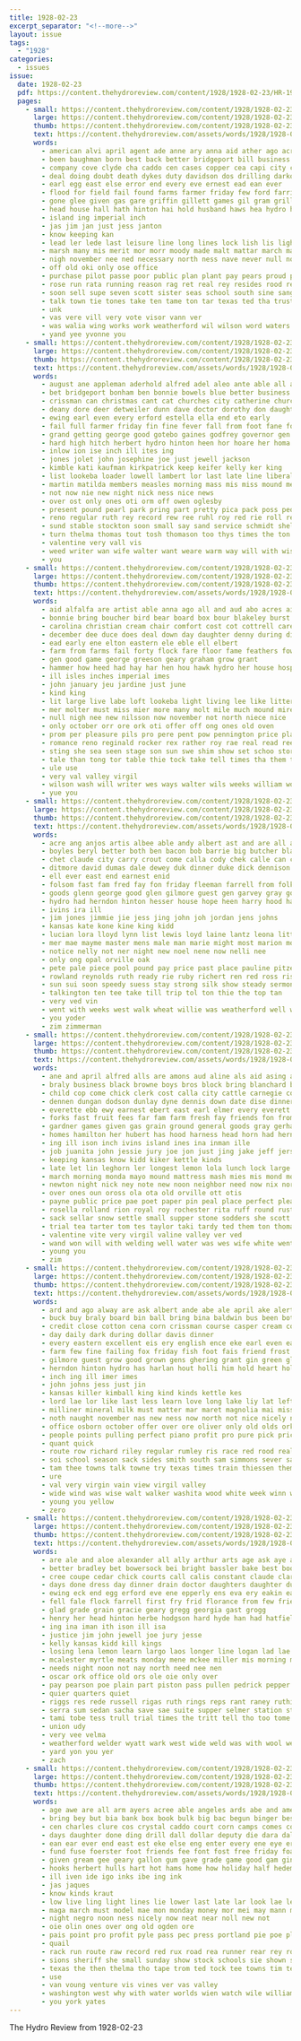 ```yaml
---
title: 1928-02-23
excerpt_separator: "<!--more-->"
layout: issue
tags:
  - "1928"
categories:
  - issues
issue:
  date: 1928-02-23
  pdf: https://content.thehydroreview.com/content/1928/1928-02-23/HR-1928-02-23.pdf
  pages:
    - small: https://content.thehydroreview.com/content/1928/1928-02-23/small/HR-1928-02-23-01.jpg
      large: https://content.thehydroreview.com/content/1928/1928-02-23/large/HR-1928-02-23-01.jpg
      thumb: https://content.thehydroreview.com/content/1928/1928-02-23/thumbnails/HR-1928-02-23-01.jpg
      text: https://content.thehydroreview.com/assets/words/1928/1928-02-23/HR-1928-02-23-01.txt
      words:
        - american alvi april agent ade anne ary anna aid ather ago acree aca all ana ast aud avery ator ask ake ave and able are
        - been baughman born best back better bridgeport bill business bell bading bais big bybee beem bol boy but broom both bou bein block boss belt baby bring boucher bank baler bel bag ben
        - company cove clyde cha caddo cen cases copper cea capi city cutshall came coffee cata claude cry cad cost class church cane court cording cast county christ child clerk cas con can col clinton care contini call
        - deal doing doubt death dykes duty davidson dos drilling darko does double davi down done deep day differ davis denny
        - earl egg east else error end every eve ernest ead ean ever
        - flood for field fail found farms farmer friday few ford farrington from full farm friends first free famous fae flow falling fine fore
        - gone glee given gas gare griffin gillett games gil gram grill good george goodness goo getting green guy going goes
        - head house hall hath hinton hai hold husband haws hea hydro her hight home heard hole has hove hart held had haw hazel hurd herndon hen hone hed hang him hope hutchison high henke
        - island ing imperial inch
        - jas jim jan just jess janton
        - know keeping kan
        - lead ler lede last leisure line long lines lock lish lis light lat life like lov large land look
        - marsh many mis merit mor morr moody made malt mattar march mabel monday mae mon main mason maki mio mackey might money mett musi morning mann music miss may mye much more men
        - nigh november nee ned necessary north ness nave never null not near note news nil neal new now night
        - off old oki only ose office
        - purchase pilot passe poor public plan plant pay pears proud pounds phe present pon place pring profit pound pepe points player plane proper piece preacher powe price people pastor post pickles pla page part pro patterson pie
        - rose run rata running reason rag ret real rey resides rood regular rod reading red rock record rush reinl room ruby ringer rowan romance ring rex rains read riven
        - soon sell supe seven scott sister seas school south sine sang shallow say seed sill she service solo such show ship sewer super sue six smith store sandy sit sale stare short state sunday said son saturday shown sweet silver special see steele subject soul
        - talk town tie tones take ten tame ton tar texas ted tha trust thurs troupe test thi thomison than thyng thing ture tyman thar the
        - unk
        - vas vere vill very vote visor vann ver
        - was walia wing works work weatherford wil wilson word waters week will win water weeks wallace wild war wheat ware way wonder west warm williams winner with wan world wit well wires
        - yand yee yvonne you
    - small: https://content.thehydroreview.com/content/1928/1928-02-23/small/HR-1928-02-23-02.jpg
      large: https://content.thehydroreview.com/content/1928/1928-02-23/large/HR-1928-02-23-02.jpg
      thumb: https://content.thehydroreview.com/content/1928/1928-02-23/thumbnails/HR-1928-02-23-02.jpg
      text: https://content.thehydroreview.com/assets/words/1928/1928-02-23/HR-1928-02-23-02.txt
      words:
        - august ane appleman aderhold alfred adel aleo ante able all are ard austin ager and ameri
        - bet bridgeport bonham ben bonnie bowels blue better business bird best boys bas back booker bout biro bill box begin both been barker ber bethel ball belt batt bryan brake
        - crissman can christmas cant cat churches city catherine church class call cutting corners certain came carry cox
        - deany dore deer detweiler dunn dave doctor dorothy don daughter dinner days dress della day doris done
        - ewing earl even every erford estella ella end eto early
        - fail full farmer friday fin fine fever fall from foot fane folks for face
        - grand getting george good gotebo gaines godfrey governor gen ground
        - hard high hitch herbert hydro hinton heen hor hoare her homa hay hesser heard house home harvester hope hom howard him hand had has hudson herndon hopewell hold harvest
        - inlow ion ise inch ill ites ing
        - jones jolet john josephine joe just jewell jackson
        - kimble kati kaufman kirkpatrick keep keifer kelly ker king
        - list lookeba loader lowell lambert lor last late line liberal let lines living large lone learn
        - martin matilda members measles morning mass mis miss mound mexico munion munsey meno much might man mary monda moore mond medal monday
        - not now nie new night nick ness nice news
        - over ost only ones oti orm off owen oglesby
        - present pound pearl park pring part pretty pica pack poss people place pulley pelt pump peace per pat pent pauline pet
        - reno regular ruth rey record rew ree ruhl roy red rie roll read
        - sund stable stockton soon small say sand service schmidt shelton sun screen sister special stay sae sick school sult silver send silence sis sweeney sur sane sunday still saturday seely sullens side swan son straw south
        - turn thelma thomas tout tosh thomason too thys times the ton take thye tie try
        - valentine very vall vis
        - weed writer wan wife walter want weare warm way will with wish wade wagon west weatherford week warkentin welcome willie well white work weeks why waste wich whitchurch word was
        - you
    - small: https://content.thehydroreview.com/content/1928/1928-02-23/small/HR-1928-02-23-03.jpg
      large: https://content.thehydroreview.com/content/1928/1928-02-23/large/HR-1928-02-23-03.jpg
      thumb: https://content.thehydroreview.com/content/1928/1928-02-23/thumbnails/HR-1928-02-23-03.jpg
      text: https://content.thehydroreview.com/assets/words/1928/1928-02-23/HR-1928-02-23-03.txt
      words:
        - aid alfalfa are artist able anna ago all and aud abo acres ain
        - bonnie bring boucher bird bear board box bour blakeley burst buy ball big browne best blakley bright body below bens but been better bill blue
        - carolina christian cream chair comfort cost cot cottrell care clear cording come company cheap cordell clock chance chief can
        - december dee duce does deal down day daughter denny during ditmore dies days dry
        - ead early ene elton eastern ele eble ell elbert
        - farm from farms fail forty flock fare floor fame feathers fowls few fariss front feather first friends fell for
        - gen good game george greeson geary graham grow grant
        - hammer how heed had hay har hen hou hawk hydro her house hosp hardware hearing home has heart hens hand
        - ill isles inches imperial imes
        - john january jeu jardine just june
        - kind king
        - lit large live labe loft lookeba light living lee like litter loe late less lae ley last league
        - mer molter must miss mier more many molt mile much mound mire mattress missouri made med merit may market mccormick mote
        - null nigh nee new nilsson now november not north niece nice
        - only october orr ore ork oti offer off ong ones old oven
        - prom per pleasure pils pro pere pent pow pennington price plan points public promise pont porch paper place plant present past poor pail
        - romance reno reginald rocker rex rather roy rae real read ree rope roam round rey red radio room renew res rates
        - sting she sea seen stage son sun swe shim show set schoo store suite self school south straw saturday spring stire surprise save suy space swing study shown sunday states sher sleep see stock soon shoals
        - tale than tong tor table thie tock take tell times tha them tow teen thet trim too ton taylor the tena tost tom tay toto
        - ule use
        - very val valley virgil
        - wilson wash will writer wes ways walter wils weeks william word while white water wold wings with went wing war was wall wife way weh wan week walls
        - yue you
    - small: https://content.thehydroreview.com/content/1928/1928-02-23/small/HR-1928-02-23-04.jpg
      large: https://content.thehydroreview.com/content/1928/1928-02-23/large/HR-1928-02-23-04.jpg
      thumb: https://content.thehydroreview.com/content/1928/1928-02-23/thumbnails/HR-1928-02-23-04.jpg
      text: https://content.thehydroreview.com/assets/words/1928/1928-02-23/HR-1928-02-23-04.txt
      words:
        - acre ang anjos artis albee able andy albert ast and are all alin avant aun anna
        - boyles beryl better both ben bacon bob barrie big butcher blanchard bridgeport bethel bellew below beau babbs bill buy beatrice business buckmaster blue bird boy best bro birden been beu brands
        - chet claude city carry crout come calla cody chek calle can clinton cleveland coats cecil care cliff caraway cady carter coffee carl corn congress crean came
        - ditmore david dumas dale dewey duk dinner duke dick dennison don dress
        - ell ever east end earnest enid
        - folsom fast fam fred fay fon friday fleeman farrell from folks fine far fiss frazier for free
        - goods glenn george good glen gilmore guest gen garvey gray gold
        - hydro had herndon hinton hesser house hope heen harry hood hatfield hore henry ham hon hom hone her hess helen home has huck
        - ivins ira ill
        - jim jones jimmie jie jess jing john joh jordan jens johns
        - kansas kate kone kine king kidd
        - lucian lora lloyd lynn list lewis loyd laine lantz leona little low
        - mer mae mayme master mens male man marie might most marion monday morgan miss maxton medal mies mee made miller money many mary
        - notice nelly not ner night new noel nene now nelli nee
        - only ong opal orville oak
        - pete pale piece pool pound pay price past place pauline pitzer paes pearson peden profit pail pat pore pack pillow pounds pure per potter pastor
        - rowland reynolds ruth ready rie ruby richert ren red ross ris reg roy
        - sun sui soon speedy suess stay strong silk show steady sermon she suits sells stockton son spring stan sutton smit school save swartzendruber smith shown styles soi sunda shoe sunday stange six such standard slain shirts service sida space stepp selling sunder stick sie sat sister see sellars saucer sugar special saturday
        - talkington ten tee take till trip tol ton thie the top tan
        - very ved vin
        - went with weeks west walk wheat willie was weatherford well whit wilson week work wear way wee wie warde waren williams wind ware warner will wand wish willard
        - you yoder
        - zim zimmerman
    - small: https://content.thehydroreview.com/content/1928/1928-02-23/small/HR-1928-02-23-05.jpg
      large: https://content.thehydroreview.com/content/1928/1928-02-23/large/HR-1928-02-23-05.jpg
      thumb: https://content.thehydroreview.com/content/1928/1928-02-23/thumbnails/HR-1928-02-23-05.jpg
      text: https://content.thehydroreview.com/assets/words/1928/1928-02-23/HR-1928-02-23-05.txt
      words:
        - ane and april alfred alls are amons aud aline als aid asing alt all
        - braly business black browne boys bros block bring blanchard better began burner bates brents ballew bales ball beat baby bacon but big bay boschert belle baler been best
        - child cop come chick clerk cost calla city cattle carnegie cok charlie cal cail church car chairs cash claude cellar choo constant colony coop case course center cotton corn canner cox chance coffer coffee clock cach cheek
        - dennen dungan dodson dunlay dyne dennis down date dise dinner duke done day daily days danger
        - everette ebb ewy earnest ebert east earl elmer every everett enid
        - forks fast fruit fees far fam farm fresh fay friends fon from folks friday flies few ford fruits fost fine fell forget for
        - gardner games given gas grain ground general goods gray gerhard good georg game george gums guire grow
        - homes hamilton her hubert has hood harness head horn had herndon hens heart high hays hen heir how hay honey him hamiton home horse hydro house hattie humes
        - ing ill ison inch ivins island ines ina inman ille
        - job juanita john jessie jury joe jon just jing jake jeff jersey
        - keeping kansas know kidd kiker kettle kinds
        - late let lin leghorn ler longest lemon lola lunch lock large lucky lookeba logan lis little lea lay leo land lota liggett light longer lee
        - march morning monda mayo mound mattress mash mies mis mond motto miles marland man monday mckinzy maguire meeks maude mare mego minn much music may miss monto model
        - newton night nick ney note new noon neighbor need now nix north not nellie
        - over ones oun oross ola ota old orville ott otis
        - payne public price pae poet paper pin peal place perfect pleasant pure pet pray pal pound pos pare pay planer pitch pro
        - rosella rolland rion royal roy rochester rita ruff round rust roark rhode roads ray ret rood rene robins robe rand radio red real rae run
        - sack sellar snow settle small supper stone sodders she scott sorrel schoo smooth south show sun store shana start springs shape sale stove sittig sister school standard spring soc second saturday sunday sin son sell stay see sherman sylvester
        - trial tea tarter tom tes taylor taki tardy ted them ton thomas table tune the tee tain
        - valentine vite very virgil valine valley ver ved
        - wand won will with welding well water was wes wife white went week wire wert warkentin wood washer wright way walt while webb wieland willingham wheat west work wagon wall want windsor watch
        - young you
        - zim
    - small: https://content.thehydroreview.com/content/1928/1928-02-23/small/HR-1928-02-23-06.jpg
      large: https://content.thehydroreview.com/content/1928/1928-02-23/large/HR-1928-02-23-06.jpg
      thumb: https://content.thehydroreview.com/content/1928/1928-02-23/thumbnails/HR-1928-02-23-06.jpg
      text: https://content.thehydroreview.com/assets/words/1928/1928-02-23/HR-1928-02-23-06.txt
      words:
        - ard and ago alway are ask albert ande abe ale april ake alert ave all aid austin
        - buck buy braly board bin ball bring bina baldwin bus been bottom big bethell bal brown but best blue basket bethel breeding bernard bob bert bass bere busi bil box brings ben bridgeport buns business bart
        - credit close cotton cena corn crissman course casper cream college clerk cash cal candies cross church carly christian county city cheer coy contin chan colony conn cornish cor come came catching con crier
        - day daily dark during dollar davis dinner
        - every eastern excellent eis ery english ence eke earl even east esp edna elsie
        - farm few fine failing fox friday fish foot fais friend frost filling first feith found flex frank freely farms fresh fields for field from
        - gilmore guest grow good grown gens ghering grant gin green glad gone ginger
        - herndon hinton hydro has harlan hout holli him hold heart hollis hukill hasbrook half hohe her hom heidebrecht hama heen hope hur homa howard hulls held hafer hor house horace herbert hens hundred home holy helt hand harvest humble heres
        - inch ing ill imer imes
        - john johns jess just jin
        - kansas killer kimball king kind kinds kettle kes
        - lord lae lor like last less learn love long lake liy lat left land live life lower lee lloyd lands leghorn low let los lasley light line lena living
        - milliner mineral milk must matter mar maret magnolia mai miss miles men meal mest market mak mers mckee money many mules monday most made may more mile mark morning
        - noth naught november nas new ness now north not nice nicely near night
        - office osborn october offer over ore oliver only old olds ork off
        - people points pulling perfect piano profit pro pure pick price pump plant por pay prewitt pair pole pray plain person part pols past per
        - quant quick
        - route row richard riley regular rumley ris race red rood real road reason
        - soi school season sack sides smith south sam simmons sever sale seed surface schmidt sacks she scott sible standing seger sister sunday said span sae sade six sell see state sat star stock show sewer service such sewing send sal sion station
        - tam thee towns talk towne try texas times train thiessen them taken too tay thyng trac thing ton tae table the tey town thou ten top tise toy trust thacker toll tilton
        - ure
        - val very virgin vain view virgil valley
        - wide wind was wise walt walker washita wood white week winn way wilt with west will wheat work walk whit wes word want weary worth waste wonders weatherford
        - young you yellow
        - zero
    - small: https://content.thehydroreview.com/content/1928/1928-02-23/small/HR-1928-02-23-07.jpg
      large: https://content.thehydroreview.com/content/1928/1928-02-23/large/HR-1928-02-23-07.jpg
      thumb: https://content.thehydroreview.com/content/1928/1928-02-23/thumbnails/HR-1928-02-23-07.jpg
      text: https://content.thehydroreview.com/assets/words/1928/1928-02-23/HR-1928-02-23-07.txt
      words:
        - are ale and aloe alexander all ally arthur arts age ask aye albert acar ali ace ara
        - better bradley bet bowersock bei bright bassler bake best book bis blanche boa ban biel bee bill butcher barnard but barnes bank big business blum basket buick berbert been bart blanca bring bertha buy
        - cree coupe cedar chick courts call calis constant claude clarence cope city car cure carry can col cabbage cry clinton cling cox castor
        - days done dress day dinner drain doctor daughters daughter dugan demott die
        - ewing eck end egg erford eve ene epperly ens eva ery eakin early emerson ele
        - fell fale flock farrell first fry frid florance from few friesen friday fortune foreman fire farm fan folks fina for fin far frank farmer
        - glad grade grain gracie geary gregg georgia gast grogg
        - henry her head hinton herbe hodgson hard hyde han had hatfield hak heh heart hou hens home hair house honor haran has hydro henke herd harold
        - ing ina iman ith ison ill isa
        - justice jim john jewell joe jury jesse
        - kelly kansas kidd kill kings
        - losing lena lemon learn largo laos longer line logan lad lae lea left last list lookeba lee low law les lother large
        - mcalester myrtle meats monday mene mckee miller mis morning money med more mens man men miss made maple mas mer moras many may monay mondy mor matter male
        - needs night noon not nay north need nee nen
        - oscar ork office old ors ole oie only over
        - pay pearson poe plain part piston pass pullen pedrick pepper plan paul price par penny perkins per place pal
        - quier quarters quiet
        - riggs res rede russell rigas ruth rings reps rant raney ruthie real roe rand ralph ree robertson ray rae roots reynolds
        - serra sum sedan sacha save sae suite supper selmer station stock sunday steel son salina seal sens say sister service shine sic small saturday such stephenson seo sie sylvester smith seu sua sun sales simpson simple silk staples summer season stockton sale sport south san still sat stam show suits sick see
        - tami tobe tess trull trial times the tritt tell tho too tome them thar try tone
        - union udy
        - very vee velma
        - weatherford welder wyatt wark west wide weld was with wool went weast work week wan will write well williams wie works winter word world way wee wilson
        - yard yon you yer
        - zach
    - small: https://content.thehydroreview.com/content/1928/1928-02-23/small/HR-1928-02-23-08.jpg
      large: https://content.thehydroreview.com/content/1928/1928-02-23/large/HR-1928-02-23-08.jpg
      thumb: https://content.thehydroreview.com/content/1928/1928-02-23/thumbnails/HR-1928-02-23-08.jpg
      text: https://content.thehydroreview.com/assets/words/1928/1928-02-23/HR-1928-02-23-08.txt
      words:
        - age awe are all arm ayers acree able angeles ards abe and american aries awa arch ama accord anda
        - bring bey but bia bank box book bulk big bac begun binger best brought been bassler beans ber bunch butter buy backers busse bele basa begin bottles bill bol boys bars bacon
        - cen charles clure cos crystal caddo court corn camps comes county char columbus cee coffee can curly clinton comte carne carbon came con coast cor care cin chas certain carter cabbage city class columbia cash car clase chance cordell come course clarence company cheese
        - days daughter done ding drill dall dollar deputy die dara dal duly deal ditmore drilling day
        - ean ear ever end east est eke else eng enter every ene eye ernest eres
        - fund fuse foerster foot friends fee font fost free friday foat fate fore found from fare fresh farms former foe fine fair friesen first farm for
        - given gream gee geary gallon gum gave grade game good gam gin green george
        - hooks herbert hulls hart hot hams home how holiday half hedemann high hin heineman hes has held head halls hinton hydro
        - ill iven ide igo inks ibe ing ink
        - jas jaques
        - know kinds kraut
        - low live ling light lines lie lower last late lar look lae ler lack lee los lish long little
        - maga march must model mae mon monday money mor mei may mann mile made modest mcfarlin miss many miler morning miles mong market meal
        - night negro noon ness nicely now neat near noll new not
        - oie olin ones over ong old ogden ore
        - pais point pro profit pyle pass pec press portland pie poe place pork pos paner paper pound plese pet piece per pyles pia police pounds private pany price points pure past palmer peaches
        - quail
        - rack run route raw record red rux road rea runner rear rey room reno ropers rolls ries race reside rail
        - sions sheriff she small sunday show stock schools sie shown sho sae soo special sin sash sugar short soon soap sine schoo shine stress see state shoe start side study sank spring story school saturday scale sack supper snyders such still starts save standard score set states second stove six supply square strong seven
        - texas the then thelma tho tape trom ted tock tee towns tim team teen test tat tol take than tell tal thousand ton town them talk toa taken
        - use
        - van voung venture vis vines ver vas valley
        - washington west why with water worlds wien watch wile williams worth winning walls winners week way won western wit winner white will weeks want well was work wonders
        - you york yates
---
```


The Hydro Review from 1928-02-23

<!--more-->

